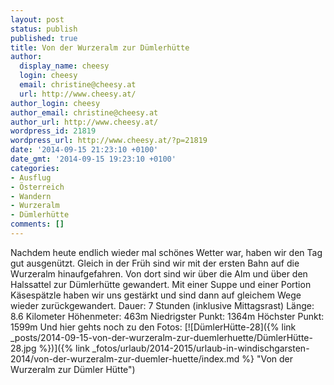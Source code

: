 ```yaml
---
layout: post
status: publish
published: true
title: Von der Wurzeralm zur Dümlerhütte
author:
  display_name: cheesy
  login: cheesy
  email: christine@cheesy.at
  url: http://www.cheesy.at/
author_login: cheesy
author_email: christine@cheesy.at
author_url: http://www.cheesy.at/
wordpress_id: 21819
wordpress_url: http://www.cheesy.at/?p=21819
date: '2014-09-15 21:23:10 +0100'
date_gmt: '2014-09-15 19:23:10 +0100'
categories:
- Ausflug
- Österreich
- Wandern
- Wurzeralm
- Dümlerhütte
comments: []
---
```

Nachdem heute endlich wieder mal schönes Wetter war, haben wir den Tag gut ausgenützt. Gleich in der Früh sind wir mit der ersten Bahn auf die Wurzeralm hinaufgefahren. Von dort sind wir über die Alm und über den Halssattel zur Dümlerhütte gewandert. Mit einer Suppe und einer Portion Käsespätzle haben wir uns gestärkt und sind dann auf gleichem Wege wieder zurückgewandert.
Dauer: 7 Stunden (inklusive Mittagsrast)
Länge: 8.6 Kilometer
Höhenmeter: 463m
Niedrigster Punkt: 1364m
Höchster Punkt: 1599m
Und hier gehts noch zu den Fotos:
[![DümlerHütte-28]({% link _posts/2014-09-15-von-der-wurzeralm-zur-duemlerhuette/DümlerHütte-28.jpg %})]({% link _fotos/urlaub/2014-2015/urlaub-in-windischgarsten-2014/von-der-wurzeralm-zur-duemler-huette/index.md %} "Von der Wurzeralm zur Dümler Hütte")
